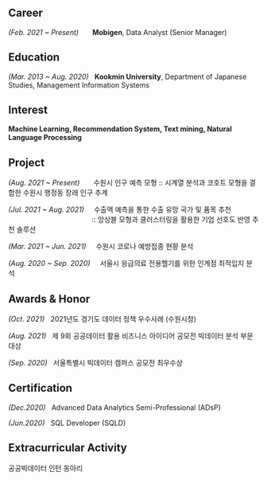 ## Career

*(Feb. 2021 ~ Present)*&nbsp;&nbsp;&nbsp;&nbsp;&nbsp;&nbsp;&nbsp;**Mobigen**, Data Analyst (Senior Manager)



## Education

*(Mar. 2013 ~ Aug. 2020)*&nbsp;&nbsp;&nbsp;**Kookmin University**, Department of Japanese Studies, Management Information Systems



## Interest

**Machine Learning, Recommendation System, Text mining, Natural Language Processing**



## Project

*(Aug. 2021 ~ Present)*&nbsp;&nbsp;&nbsp;&nbsp;&nbsp;&nbsp;&nbsp;수원시 인구 예측 모형 :: 시계열 분석과 코호트 모형을 결합한 수원시 행정동 장래 인구 추계

*(Jul. 2021 ~ Aug. 2021)*&nbsp;&nbsp;&nbsp;&nbsp;&nbsp;수출액 예측을 통한 수출 유망 국가 및 품목 추천 <br>
　　　　　　　　　　　　:: 앙상블 모형과 클러스터링을 활용한 기업 선호도 반영 추천 솔루션

*(Mar. 2021 ~ Jun. 2021)*&nbsp;&nbsp;&nbsp;&nbsp;&nbsp;수원시 코로나 예방접종 현황 분석 

*(Aug. 2020 ~ Sep. 2020)*&nbsp;&nbsp;&nbsp;&nbsp;&nbsp;서울시 응급의료 전용헬기를 위한 인계점 최적입지 분석



## Awards & Honor

*(Oct. 2021)*&nbsp;&nbsp;&nbsp;2021년도 경기도 데이터 정책 우수사례 (수원시청)

*(Aug. 2021)*&nbsp;&nbsp;&nbsp;제 9회 공공데이터 활용 비즈니스 아이디어 공모전 빅데이터 분석 부문 대상

*(Sep. 2020)*&nbsp;&nbsp;&nbsp;서울특별시 빅데이터 캠퍼스 공모전 최우수상

## Certification

*(Dec.2020)*&nbsp;&nbsp;&nbsp;Advanced Data Analytics Semi-Professional (ADsP)

*(Jun.2020)*&nbsp;&nbsp;&nbsp;SQL Developer (SQLD)



## Extracurricular Activity
공공빅데이터 인턴
동아리
